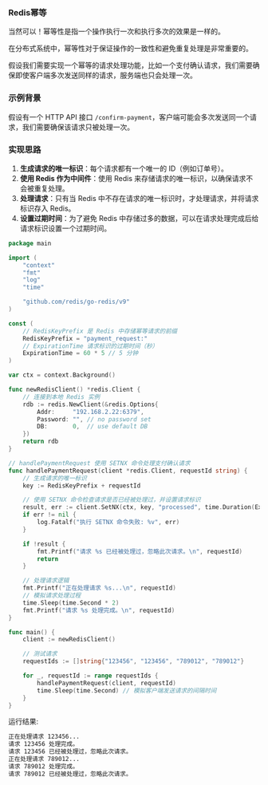 ### Redis幂等

当然可以！幂等性是指一个操作执行一次和执行多次的效果是一样的。

在分布式系统中，幂等性对于保证操作的一致性和避免重复处理是非常重要的。

假设我们需要实现一个幂等的请求处理功能，比如一个支付确认请求，我们需要确保即使客户端多次发送同样的请求，服务端也只会处理一次。

### 示例背景

假设有一个 HTTP API 接口 `/confirm-payment`，客户端可能会多次发送同一个请求，我们需要确保该请求只被处理一次。

### 实现思路

1. **生成请求的唯一标识**：每个请求都有一个唯一的 ID（例如订单号）。
2. **使用 Redis 作为中间件**：使用 Redis 来存储请求的唯一标识，以确保请求不会被重复处理。
3. **处理请求**：只有当 Redis 中不存在请求的唯一标识时，才处理请求，并将请求标识存入 Redis。
4. **设置过期时间**：为了避免 Redis 中存储过多的数据，可以在请求处理完成后给请求标识设置一个过期时间。

```go
package main

import (
	"context"
	"fmt"
	"log"
	"time"

	"github.com/redis/go-redis/v9"
)

const (
	// RedisKeyPrefix 是 Redis 中存储幂等请求的前缀
	RedisKeyPrefix = "payment_request:"
	// ExpirationTime 请求标识的过期时间（秒）
	ExpirationTime = 60 * 5 // 5 分钟
)

var ctx = context.Background()

func newRedisClient() *redis.Client {
	// 连接到本地 Redis 实例
	rdb := redis.NewClient(&redis.Options{
		Addr:     "192.168.2.22:6379",
		Password: "", // no password set
		DB:       0,  // use default DB
	})
	return rdb
}

// handlePaymentRequest 使用 SETNX 命令处理支付确认请求
func handlePaymentRequest(client *redis.Client, requestId string) {
	// 生成请求的唯一标识
	key := RedisKeyPrefix + requestId

	// 使用 SETNX 命令检查请求是否已经被处理过，并设置请求标识
	result, err := client.SetNX(ctx, key, "processed", time.Duration(ExpirationTime)*time.Second).Result()
	if err != nil {
		log.Fatalf("执行 SETNX 命令失败: %v", err)
	}

	if !result {
		fmt.Printf("请求 %s 已经被处理过，忽略此次请求。\n", requestId)
		return
	}

	// 处理请求逻辑
	fmt.Printf("正在处理请求 %s...\n", requestId)
	// 模拟请求处理过程
	time.Sleep(time.Second * 2)
	fmt.Printf("请求 %s 处理完成。\n", requestId)
}

func main() {
	client := newRedisClient()

	// 测试请求
	requestIds := []string{"123456", "123456", "789012", "789012"}

	for _, requestId := range requestIds {
		handlePaymentRequest(client, requestId)
		time.Sleep(time.Second) // 模拟客户端发送请求的间隔时间
	}
}

```

运行结果:

```sh
正在处理请求 123456...
请求 123456 处理完成。
请求 123456 已经被处理过，忽略此次请求。
正在处理请求 789012...
请求 789012 处理完成。
请求 789012 已经被处理过，忽略此次请求。
```

